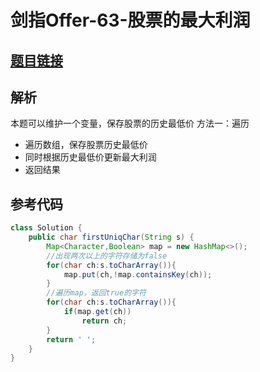 # 剑指Offer-63-股票的最大利润

## [题目链接](https://leetcode-cn.com/problems/gu-piao-de-zui-da-li-run-lcof/)

## 解析
本题可以维护一个变量，保存股票的历史最低价
方法一：遍历
- 遍历数组，保存股票历史最低价
- 同时根据历史最低价更新最大利润
- 返回结果


## 参考代码
```Java
class Solution {
    public char firstUniqChar(String s) {
        Map<Character,Boolean> map = new HashMap<>();
        //出现两次以上的字符存储为false
        for(char ch:s.toCharArray()){
            map.put(ch,!map.containsKey(ch));
        }
        //遍历map，返回true的字符
        for(char ch:s.toCharArray()){
            if(map.get(ch))
                return ch;
        }
        return ' ';
    }
}
```